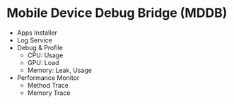 # Mobile Device Debug Bridge (MDDB)

* Apps Installer
* Log Service
* Debug & Profile
	* CPU: Usage
	* GPU: Load
	* Memory: Leak, Usage
* Performance Monitor
	* Method Trace
	* Memory Trace
